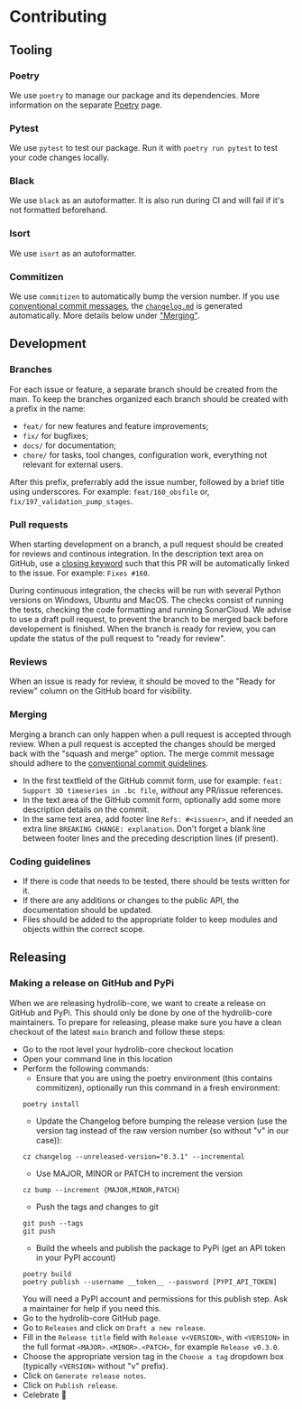# Contributing


## Tooling
### Poetry
We use `poetry` to manage our package and its dependencies. More information on the separate [Poetry](poetry.md) page.

### Pytest
We use `pytest` to test our package. Run it with `poetry run pytest` to test your code changes locally.

### Black
We use `black` as an autoformatter. It is also run during CI and will fail if it's not formatted beforehand.

### Isort
We use `isort` as an autoformatter.

### Commitizen
We use `commitizen` to automatically bump the version number.
If you use [conventional commit messages](https://www.conventionalcommits.org/en/v1.0.0/#summary), the [`changelog.md`](../changelog.md) is generated automatically. More details below under ["Merging"](#merging).

## Development

### Branches
For each issue or feature, a separate branch should be created from the main. To keep the branches organized each branch should be created with a prefix in the name:
* `feat/` for new features and feature improvements;
* `fix/` for bugfixes;
* `docs/` for documentation;
* `chore/` for tasks, tool changes, configuration work, everything not relevant for external users.

After this prefix, preferrably add the issue number, followed by a brief title using underscores. For example: `feat/160_obsfile` or, `fix/197_validation_pump_stages`.

### Pull requests
When starting development on a branch, a pull request should be created for reviews and continous integration. 
In the description text area on GitHub, use a [closing keyword](https://docs.github.com/articles/closing-issues-using-keywords) such that this PR will be automatically linked to the issue.
For example: `Fixes #160`.

During continuous integration, the checks will be run with several Python versions on Windows, Ubuntu and MacOS. The checks consist of running the tests, checking the code formatting and running SonarCloud. 
We advise to use a draft pull request, to prevent the branch to be merged back before developement is finished. When the branch is ready for review, you can update the status of the pull request to "ready for review".

### Reviews
When an issue is ready for review, it should be moved to the "Ready for review" column on the GitHub board for visibility. 

### Merging
Merging a branch can only happen when a pull request is accepted through review. When a pull request is accepted the changes should be merged back with the "squash and merge" option.
The merge commit message should adhere to the [conventional commit guidelines](https://www.conventionalcommits.org/en/v1.0.0/#summary).
* In the first textfield of the GitHub commit form, use for example: `feat: Support 3D timeseries in .bc file`, *without* any PR/issue references.
* In the text area of the GitHub commit form, optionally add some more description details on the commit.
* In the same text area, add footer line `Refs: #<issuenr>`, and if needed an extra line `BREAKING CHANGE: explanation`. Don't forget a blank line between footer lines and the preceding description lines (if present).

### Coding guidelines
* If there is code that needs to be tested, there should be tests written for it.
* If there are any additions or changes to the public API, the documentation should be updated. 
* Files should be added to the appropriate folder to keep modules and objects within the correct scope.

## Releasing
### Making a release on GitHub and PyPi

When we are releasing hydrolib-core, we want to create a release on GitHub and PyPi.
This should only be done by one of the hydrolib-core maintainers.
To prepare for releasing, please make sure you have a clean checkout of the latest `main` branch and follow these steps:

 * Go to the root level your hydrolib-core checkout location
 * Open your command line in this location
 * Perform the following commands:
	 * Ensure that you are using the poetry environment (this contains commitizen), optionally run this command in a fresh environment:
	 ```
	 poetry install
	 ```
	 * Update the Changelog before bumping the release version (use the version tag instead of the raw version number (so without "v" in our case)):
	 ```
	 cz changelog --unreleased-version="0.3.1" --incremental
	 ```
	 * Use MAJOR, MINOR or PATCH to increment the version
	 ```
	 cz bump --increment {MAJOR,MINOR,PATCH}
	 ```
	 * Push the tags and changes to git
	 ```
	 git push --tags
	 git push
	 ```
	 * Build the wheels and publish the package to PyPi (get an API token in your PyPI account)
	 ```
	 poetry build
	 poetry publish --username __token__ --password [PYPI_API_TOKEN]
	 ```
	 You will need a PyPI account and permissions for this publish step. Ask a maintainer for help if you need this.
* Go to the hydrolib-core GitHub page.
* Go to `Releases` and click on `Draft a new release`.
* Fill in the `Release title` field with `Release v<VERSION>`, with `<VERSION>` in the full format `<MAJOR>.<MINOR>.<PATCH>`, for example `Release v0.3.0`.
* Choose the appropriate version tag in the `Choose a tag` dropdown box (typically `<VERSION>` without "v" prefix).
* Click on `Generate release notes`.
* Click on `Publish release`.
* Celebrate :partying_face:
